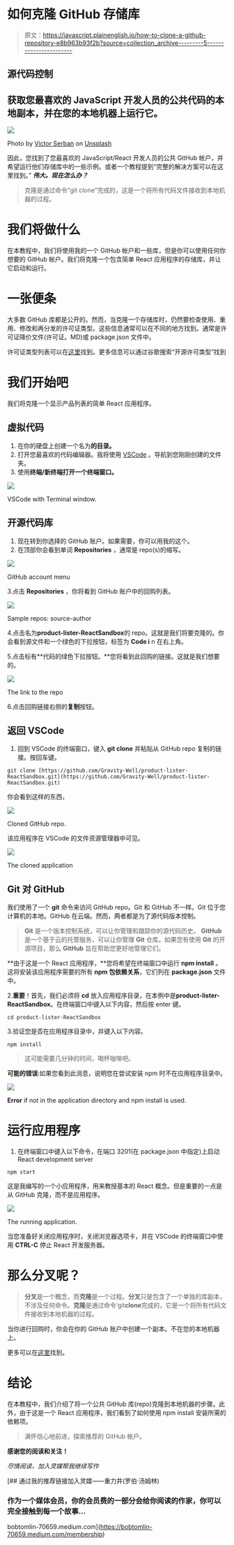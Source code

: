 # 如何克隆 GitHub 存储库

> 原文：<https://javascript.plainenglish.io/how-to-clone-a-github-repository-e8b963b93f2b?source=collection_archive---------5----------------------->

## 源代码控制

## 获取您最喜欢的 JavaScript 开发人员的公共代码的本地副本，并在您的本地机器上运行它。

![](img/47d668ac604167d0fb77828dda4799fb.png)

Photo by [Victor Serban](https://unsplash.com/@victorserban?utm_source=medium&utm_medium=referral) on [Unsplash](https://unsplash.com?utm_source=medium&utm_medium=referral)

因此，您找到了您最喜欢的 JavaScript/React 开发人员的公共 GitHub 帐户，并希望运行他们存储库中的一些示例。或者一个教程提到“完整的解决方案可以在这里找到。” ***伟大。现在怎么办？***

> 克隆是通过命令“git clone”完成的，这是一个将所有代码文件接收到本地机器的过程。

# 我们将做什么

在本教程中，我们将使用我的一个 GitHub 帐户和一些库，但是你可以使用任何你想要的 GitHub 帐户。我们将克隆一个包含简单 React 应用程序的存储库，并让它启动和运行。

# 一张便条

大多数 GitHub 库都是公开的。然而，当克隆一个存储库时，仍然要检查使用、重用、修改和再分发的许可证类型。这些信息通常可以在不同的地方找到。通常是许可证降价文件(许可证。MD)或 package.json 文件中。

许可证类型列表可以在[这里](https://docs.github.com/en/github/creating-cloning-and-archiving-repositories/licensing-a-repository)找到。更多信息可以通过谷歌搜索“开源许可类型”找到

# 我们开始吧

我们将克隆一个显示产品列表的简单 React 应用程序。

## 虚拟代码

1.  在你的硬盘上创建一个名为**的目录。**
2.  打开您最喜欢的代码编辑器。我将使用 [VSCode](https://code.visualstudio.com/) 。导航到您刚刚创建的文件夹。
3.  使用**终端/新终端打开一个终端窗口。**

![](img/24eb92c4f1a476c961bd9aee21726ba0.png)

VSCode with Terminal window.

## 开源代码库

1.  现在转到你选择的 GitHub 账户。如果需要，你可以用我的这个。
2.  在顶部你会看到单词 **Repositories** ，通常是 repo(s)的缩写。

![](img/bf5a93a0c096dae910beb66c84e05b21.png)

GitHub account menu

3.点击 **Repositories** ，你将看到 GitHub 账户中的回购列表。

![](img/9149e421a1317d7e9976d63ffd9cae0d.png)

Sample repos: source-author

4.点击名为**product-lister-ReactSandbox**的 repo。这就是我们将要克隆的。你会看到源文件和一个绿色的下拉按钮，标签为 **Code i** n 在右上角。

5.点击标有**代码的绿色下拉按钮。**您将看到此回购的链接。这就是我们想要的。

![](img/5ba7e07b4e9ca464f97815e80d28a77c.png)

The link to the repo

6.点击回购链接右侧的**复制**按钮。

## 返回 VSCode

1.  回到 VSCode 的终端窗口，键入 **git clone** 并粘贴从 GitHub repo 复制的链接。按回车键。

```
git clone [https://github.com/Gravity-Well/product-lister-ReactSandbox.git](https://github.com/Gravity-Well/product-lister-ReactSandbox.git)
```

你会看到这样的东西，

![](img/331b6c172b678b8c75e311837a3c79e6.png)

Cloned GitHub repo.

该应用程序在 VSCode 的文件资源管理器中可见。

![](img/292d03f7ecbc4fb3d6fb94612a3dbc4a.png)

The cloned application

## Git 对 GitHub

我们使用了一个 **git** 命令来访问 GitHub repo。Git 和 GitHub 不一样。Git 位于您计算机的本地。GitHub 在云端。然而，两者都是为了源代码版本控制。

> **Git** 是一个版本控制系统，可以让你管理和跟踪你的源代码历史。 **GitHub** 是一个基于云的托管服务，可以让你管理 **Git** 仓库。如果您有使用 **Git** 的开源项目，那么 **GitHub** 旨在帮助您更好地管理它们。

**由于这是一个 React 应用程序，**您将希望在终端窗口中运行 **npm install** 。这将安装该应用程序需要的所有 **npm 包依赖关系**，它们列在 **package.json** 文件中。

2.**重要**！首先，我们必须将 **cd** 放入应用程序目录，在本例中是**product-lister-ReactSandbox**。在终端窗口中键入以下内容，然后按 enter 键。

```
cd product-lister-ReactSandbox
```

3.验证您是否在应用程序目录中，并键入以下内容。

```
npm install
```

> 这可能需要几分钟的时间，喝杯咖啡吧。

**可能的错误**:如果您看到此消息，说明您在尝试安装 npm 时不在应用程序目录中。

![](img/744929a382324bca22112cb8721cd75b.png)

**Error** if not in the application directory and npm install is used.

# 运行应用程序

1.  在终端窗口中键入以下命令，在端口 3201(在 package.json 中指定)上启动 React development server

```
npm start
```

这是我编写的一个小应用程序，用来教授基本的 React 概念。但是重要的一点是从 GitHub 克隆，而不是应用程序。

![](img/744f79f6d6d084d35d370466fbf86a9b.png)

The running application.

当您准备好关闭应用程序时，关闭浏览器选项卡，并在 VSCode 的终端窗口中使用 **CTRL-C** 停止 React 开发服务器。

# 那么分叉呢？

> **分叉**是一个概念，而**克隆**是一个过程。**分叉**只是包含了一个单独的库副本，不涉及任何命令。**克隆**是通过命令‘git**clone**完成的，它是一个将所有代码文件接收到本地机器的过程。

当你进行回购时，你会在你的 GitHub 账户中创建一个副本。不在您的本地机器上。

更多可以在[这里](https://www.toolsqa.com/git/difference-between-git-clone-and-git-fork/)找到。

# 结论

在本教程中，我们介绍了将一个公共 GitHub 库(repo)克隆到本地机器的步骤。此外，由于这是一个 React 应用程序，我们看到了如何使用 npm install 安装所需的依赖项。

> 满怀信心地前进，探索推荐的 GitHub 帐户。

**感谢您的阅读和关注！**

*尽情阅读，加入灵媒帮我继续写作*

[](https://bobtomlin-70659.medium.com/membership) [## 通过我的推荐链接加入灵媒——重力井(罗伯·汤姆林)

### 作为一个媒体会员，你的会员费的一部分会给你阅读的作家，你可以完全接触到每一个故事…

bobtomlin-70659.medium.com](https://bobtomlin-70659.medium.com/membership)